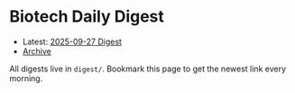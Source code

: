 # Biotech Daily Digest

- Latest: [2025-09-27 Digest](digest/2025-09-27.md)
- [Archive](archive.md)

All digests live in `digest/`. Bookmark this page to get the newest link every morning.
